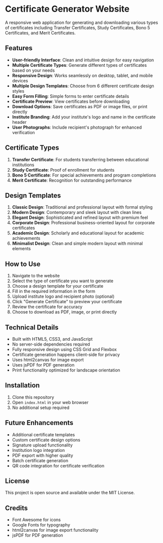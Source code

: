 # Certificate Generator Website

A responsive web application for generating and downloading various types of certificates including Transfer Certificates, Study Certificates, Bono 5 Certificates, and Merit Certificates.

## Features

- **User-friendly Interface**: Clean and intuitive design for easy navigation
- **Multiple Certificate Types**: Generate different types of certificates based on your needs
- **Responsive Design**: Works seamlessly on desktop, tablet, and mobile devices
- **Multiple Design Templates**: Choose from 6 different certificate design styles
- **Easy Form Filling**: Simple forms to enter certificate details
- **Certificate Preview**: View certificates before downloading
- **Download Options**: Save certificates as PDF or image files, or print directly
- **Institute Branding**: Add your institute's logo and name in the certificate header
- **User Photographs**: Include recipient's photograph for enhanced verification

## Certificate Types

1. **Transfer Certificate**: For students transferring between educational institutions
2. **Study Certificate**: Proof of enrollment for students
3. **Bono 5 Certificate**: For special achievements and program completions
4. **Merit Certificate**: Recognition for outstanding performance

## Design Templates

1. **Classic Design**: Traditional and professional layout with formal styling
2. **Modern Design**: Contemporary and sleek layout with clean lines
3. **Elegant Design**: Sophisticated and refined layout with premium feel
4. **Corporate Design**: Professional business-oriented layout for corporate certificates
5. **Academic Design**: Scholarly and educational layout for academic achievements
6. **Minimalist Design**: Clean and simple modern layout with minimal elements

## How to Use

1. Navigate to the website
2. Select the type of certificate you want to generate
3. Choose a design template for your certificate
4. Fill in the required information in the form
5. Upload institute logo and recipient photo (optional)
6. Click "Generate Certificate" to preview your certificate
7. Review the certificate for accuracy
8. Choose to download as PDF, image, or print directly

## Technical Details

- Built with HTML5, CSS3, and JavaScript
- No server-side dependencies required
- Fully responsive design using CSS Grid and Flexbox
- Certificate generation happens client-side for privacy
- Uses html2canvas for image export
- Uses jsPDF for PDF generation
- Print functionality optimized for landscape orientation

## Installation

1. Clone this repository
2. Open `index.html` in your web browser
3. No additional setup required

## Future Enhancements

- Additional certificate templates
- Custom certificate design options
- Signature upload functionality
- Institution logo integration
- PDF export with higher quality
- Batch certificate generation
- QR code integration for certificate verification

## License

This project is open source and available under the MIT License.

## Credits

- Font Awesome for icons
- Google Fonts for typography
- html2canvas for image export functionality
- jsPDF for PDF generation 